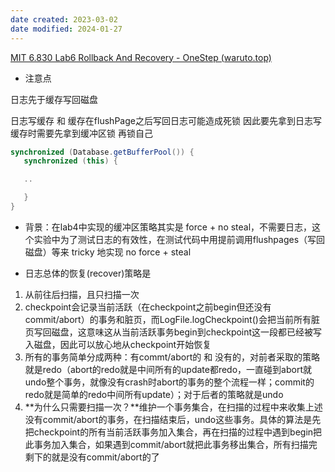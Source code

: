 ```yaml
---
date created: 2023-03-02
date modified: 2024-01-27
---
```

[MIT 6.830 Lab6 Rollback And Recovery - OneStep (waruto.top)](https://waruto.top/posts/mit-6.830-lab6-rollback-and-recovery/)
+ 注意点

日志先于缓存写回磁盘

日志写缓存 和 缓存在flushPage之后写回日志可能造成死锁 因此要先拿到日志写缓存时需要先拿到缓冲区锁 再锁自己

```java
synchronized (Database.getBufferPool()) {
   synchronized (this) {

   ..

   }
}
```

+ 背景：在lab4中实现的缓冲区策略其实是 force + no steal，不需要日志，这个实验中为了测试日志的有效性，在测试代码中用提前调用flushpages（写回磁盘）等来 tricky 地实现 no force + steal 

+ 日志总体的恢复(recover)策略是

1. 从前往后扫描，且只扫描一次
2. checkpoint会记录当前活跃（在checkpoint之前begin但还没有commit/abort）的事务和脏页，而LogFile.logCheckpoint()会把当前所有脏页写回磁盘，这意味这从当前活跃事务begin到checkpoint这一段都已经被写入磁盘，因此可以放心地从checkpoint开始恢复
3. 所有的事务简单分成两种：有commt/abort的 和 没有的，对前者采取的策略就是redo（abort的redo就是中间所有的update都redo，一直碰到abort就undo整个事务，就像没有crash时abort的事务的整个流程一样；commit的redo就是简单的redo中间所有update）；对于后者的策略就是undo
4. **为什么只需要扫描一次？**维护一个事务集合，在扫描的过程中来收集上述没有commit/abort的事务，在扫描结束后，undo这些事务。具体的算法是先把checkpoint的所有当前活跃事务加入集合，再在扫描的过程中遇到begin把此事务加入集合，如果遇到commit/abort就把此事务移出集合，所有扫描完剩下的就是没有commit/abort的了